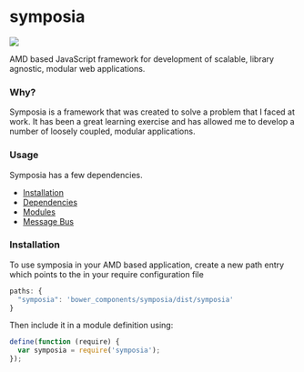 symposia 
========

<img src="https://travis-ci.org/posbo/symposia.png?branch=master">

AMD based JavaScript framework for development of scalable, library agnostic, modular web applications.

### Why?

Symposia is a framework that was created to solve a problem that I faced at work. It has been a great learning exercise and has allowed me to develop a number of loosely coupled, modular applications.

### Usage

Symposia has a few dependencies.

- [Installation](#installation)
- [Dependencies](#dependencies)
- [Modules](#modules)
- [Message Bus](#message-bus)

### Installation

To use symposia in your AMD based application, create a new path entry which points to the in your require configuration file

```javascript
paths: {
  "symposia": 'bower_components/symposia/dist/symposia'
}
```

Then include it in a module definition using:

```javascript
define(function (require) {
  var symposia = require('symposia');
});
```
